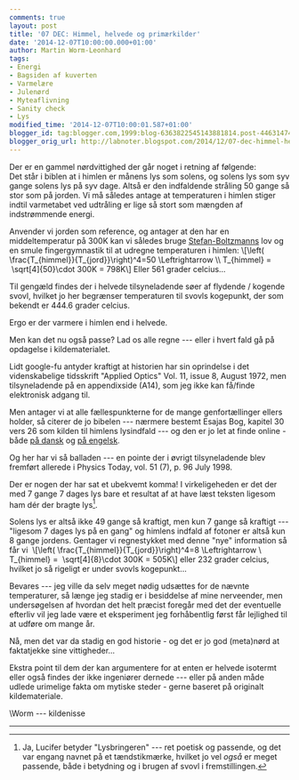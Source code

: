 ```yaml
---
comments: true
layout: post
title: '07 DEC: Himmel, helvede og primærkilder'
date: '2014-12-07T10:00:00.000+01:00'
author: Martin Worm-Leonhard
tags:
- Energi
- Bagsiden af kuverten
- Varmelære
- Julenørd
- Myteaflivning
- Sanity check
- Lys
modified_time: '2014-12-07T10:00:01.587+01:00'
blogger_id: tag:blogger.com,1999:blog-6363822545143881814.post-4463147482697220098
blogger_orig_url: http://labnoter.blogspot.com/2014/12/07-dec-himmel-helvede-og-primrkilder.html
---
```


Der er en gammel nørdvittighed der går noget i retning af følgende:  
Det står i biblen at i himlen er månens lys som solens, og solens lys
som syv gange solens lys på syv dage. Altså er den indfaldende stråling
50 gange så stor som på jorden. Vi må således antage at temperaturen i
himlen stiger indtil varmetabet ved udtråling er lige så stort som
mængden af indstrømmende energi.

Anvender vi jorden som reference, og antager at den har en
middeltemperatur på 300K kan vi således bruge
[Stefan-Boltzmanns](http://en.wikipedia.org/wiki/Stefan%E2%80%93Boltzmann_law)
lov og en smule fingergymnastik til at udregne temperaturen i himlen:
\\[\left( \frac{T_{himmel}}{T_{jord}}\right)^4=50
\Leftrightarrow \\\ T_{himmel} =  \sqrt[4]{50}\cdot 300K =
798K\\] Eller 561 grader celcius...

Til gengæld findes der i helvede tilsyneladende søer af flydende /
kogende svovl, hvilket jo her begrænser temperaturen til svovls
kogepunkt, der som bekendt er 444.6 grader celcius.

Ergo er der varmere i himlen end i helvede.

Men kan det nu også passe? Lad os alle regne --- eller i hvert fald gå på
opdagelse i kildematerialet.

Lidt google-fu antyder kraftigt at historien har sin oprindelse i
det videnskabelige tidsskrift "Applied Optics" Vol. 11, issue 8, August
1972, men tilsyneladende på en appendixside (A14), som jeg ikke kan
få/finde elektronisk adgang til. 

Men antager vi at alle fællespunkterne
for de mange genfortællinger ellers holder, så citerer de jo bibelen ---
nærmere bestemt Esajas Bog, kapitel 30 vers 26 som kilden til himlens
lysindfald --- og den er jo let at finde online - både [på
dansk](https://www.bibelselskabet.dk/BrugBibelen/BibelenOnline.aspx?book=es&id=1&chapter=30b) og
[på engelsk](https://www.biblegateway.com/verse/en/Isaiah%2030:26).

Og her har vi så balladen --- en pointe der i øvrigt tilsyneladende blev
fremført allerede i Physics Today, vol. 51 (7), p. 96 July 1998.

Der er nogen der har sat et ubekvemt komma! I virkeligeheden er det der
med 7 gange 7 dages lys bare et resultat af at have læst teksten ligesom
ham dér der bragte lys[^1].

Solens lys er altså ikke 49 gange så kraftigt, men kun 7 gange så
kraftigt --- "ligesom 7 dages lys på en gang" og himlens indfald af
fotoner er altså kun 8 gange jordens. Gentager vi regnestykket med denne
"nye" information så får vi  \\[\left( \frac{T_{himmel}}{T_{jord}}\right)^4=8 \Leftrightarrow \\\
T_{himmel} =  \sqrt[4]{8}\cdot 300K = 505K\\] eller 232 grader
celcius, hvilket jo så rigeligt er under svovls kogepunkt...

Bevares --- jeg ville da selv meget nødig udsættes for de nævnte
temperaturer, så længe jeg stadig er i besiddelse af mine nerveender,
men undersøgelsen af hvordan det helt præcist foregår med det der
eventuelle efterliv vil jeg lade være et eksperiment jeg forhåbentlig
først får lejlighed til at udføre om mange år.

Nå, men det var da stadig en god historie - og det er jo god (meta)nørd
at faktatjekke sine vittigheder...

Ekstra point til dem der kan argumentere for at enten er helvede
isotermt eller også findes der ikke ingeniører dernede --- eller på anden
måde udlede urimelige fakta om mytiske steder - gerne baseret på
originalt kildemateriale.

\\Worm --- kildenisse

------------------------------------------------------------------------

[^1]: Ja, Lucifer betyder "Lysbringeren" --- ret poetisk og passende, og
    det var engang navnet på et tændstikmærke, hvilket jo vel _også_ er meget
    passende, både i betydning og i brugen af svovl i fremstillingen.
